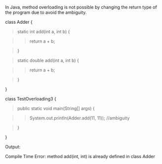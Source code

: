 In Java, method overloading is not possible by changing the return type
of the program due to avoid the ambiguity.

class Adder {

>static int add(int a, int b) {

>>return a + b;

>}

>static double add(int a, int b) {

>>return a + b;

>}

}

class TestOverloading3 {

>public static void main(String\[\] args) {

>>System.out.println(Adder.add(11, 11)); //ambiguity

>}

}

Output:

Compile Time Error: method add(int, int) is already defined in class
Adder